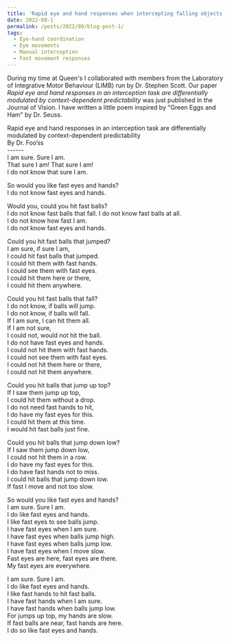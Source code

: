```yaml
---
title: 'Rapid eye and hand responses when intercepting falling objects'
date: 2022-09-1
permalink: /posts/2022/09/blog-post-1/
tags:
  - Eye-hand coordination
  - Eye movements
  - Manual interception
  - Fast movement responses
---
```


During my time at Queen's I collaborated with members from the Laboratory of Integrative Motor Behaviour (LIMB) run by Dr. Stephen Scott. Our paper  <i>Rapid eye and hand responses in an interception task are differentially modulated by context-dependent predictability</i> was just published in the Journal of Vision. I have written a little poem inspired by "Green Eggs and Ham" by Dr. Seuss.

Rapid eye and hand responses in an interception task are differentially modulated by context-dependent predictability <br/>
By Dr. Foo’ss <br/>
------ <br/>
I am sure. Sure I am. <br/>
That sure I am! That sure I am!  <br/>
I do not know that sure I am. <br/> 

So would you like fast eyes and hands? <br/>
I do not know fast eyes and hands. <br/>

Would you, could you hit fast balls? <br/>
I do not know fast balls that fall.
I do not know fast balls at all. <br/>
I do not know how fast I am. <br/>
I do not know fast eyes and hands. <br/>

Could you hit fast balls that jumped? <br/>
I am sure, if sure I am, <br/>
I could hit fast balls that jumped. <br/>
I could hit them with fast hands. <br/>
I could see them with fast eyes. <br/>
I could hit them here or there, <br/>
I could hit them anywhere. <br/>

Could you hit fast balls that fall? <br/>
I do not know, if balls will jump. <br/>
I do not know, if balls will fall. <br/>
If I am sure, I can hit them all. <br/>
If I am not sure, <br/>
I could not, would not hit the ball. <br/>
I do not have fast eyes and hands. <br/>
I could not hit them with fast hands. <br/>
I could not see them with fast eyes. <br/>
I could not hit them here or there, <br/>
I could not hit them anywhere. <br/>

Could you hit balls that jump up top? <br/>
If I saw them jump up top, <br/>
I could hit them without a drop. <br/>
I do not need fast hands to hit, <br/>
I do have my fast eyes for this. <br/>
I could hit them at this time. <br/>
I would hit fast balls just fine. <br/>

Could you hit balls that jump down low? <br/>
If I saw them jump down low, <br/>
I could not hit them in a row. <br/>
I do have my fast eyes for this. <br/>
I do have fast hands not to miss. <br/>
I could hit balls that jump down low. <br/>
If fast I move and not too slow. <br/>

So would you like fast eyes and hands? <br/>
I am sure. Sure I am. <br/>
I do like fast eyes and hands. <br/>
I like fast eyes to see balls jump. <br/>
I have fast eyes when I am sure. <br/>
I have fast eyes when balls jump high. <br/>
I have fast eyes when balls jump low. <br/>
I have fast eyes when I move slow. <br/>
Fast eyes are here, fast eyes are there. <br/>
My fast eyes are everywhere. <br/>

I am sure. Sure I am. <br/>
I do like fast eyes and hands. <br/>
I like fast hands to hit fast balls. <br/>
I have fast hands when I am sure. <br/>
I have fast hands when balls jump low. <br/>
For jumps up top, my hands are slow. <br/>
If fast balls are near, fast hands are here. <br/>
I do so like fast eyes and hands. <br/>
